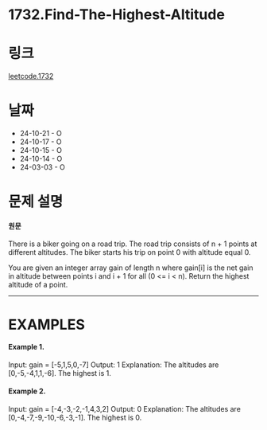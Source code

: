 # 1732.Find-The-Highest-Altitude

# 링크

[leetcode.1732](https://leetcode.com/problems/find-the-highest-altitude/description/?envType=study-plan-v2&envId=leetcode-75)

# 날짜

- 24-10-21 - O
- 24-10-17 - O
- 24-10-15 - O
- 24-10-14 - O
- 24-03-03 - O

# 문제 설명

#### 원문

There is a biker going on a road trip. The road trip consists of n + 1 points at different altitudes. The biker starts his trip on point 0 with altitude equal 0.

You are given an integer array gain of length n where gain[i] is the net gain in altitude between points i​​​​​​ and i + 1 for all (0 <= i < n). Return the highest altitude of a point.

---

# EXAMPLES

#### Example 1.

Input: gain = [-5,1,5,0,-7]
Output: 1
Explanation: The altitudes are [0,-5,-4,1,1,-6]. The highest is 1.

#### Example 2.

Input: gain = [-4,-3,-2,-1,4,3,2]
Output: 0
Explanation: The altitudes are [0,-4,-7,-9,-10,-6,-3,-1]. The highest is 0.
